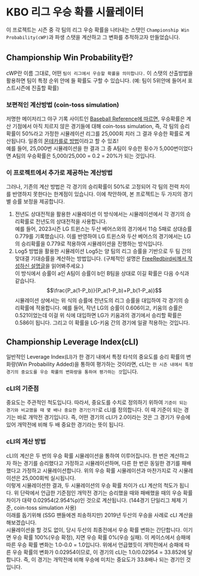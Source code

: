 

# KBO 리그 우승 확률 시뮬레이터
이 프로젝트는 시즌 중 각 팀의 리그 우승 확률을 나타내는 스탯인 `Championship Win Probability(cWP)`과 파생 스탯을 계산하고 그 변화를 추적하고자 만들었습니다.

## Championship Win Probability란?
cWP란 이름 그대로, 어떤 `팀이 리그에서 우승할 확률을 의미합니다.` 이 스탯의 산출방법을 활용하면 팀이 특정 순위 안에 들 확률도 구할 수 있습니다. (예: 팀이 5위안에 들어서 포스트시즌에 진출할 확률)

### 보편적인 계산방법 (coin-toss simulation)
저명한 메이저리그 야구 기록 사이트인 [Baseball Reference에 따르면](https://www.baseball-reference.com/about/wpa.shtml), 우승확률은 계산 기점에서 아직 치르지 않은 경기들에 대해 coin-toss simulation, 즉, 각 팀의 승리확률이 50%라고 가정한 시뮬레이션 리그를 25,000회 치러 그 결과 우승한 확률로 계산됩니다. 일종의 [몬테카를로 방법](https://ko.wikipedia.org/wiki/%EB%AA%AC%ED%85%8C%EC%B9%B4%EB%A5%BC%EB%A1%9C_%EB%B0%A9%EB%B2%95)이라고 할 수 있죠!  
예를 들어, 25,000번 시뮬레이션을 한 결과 그 중 A팀이 우승한 횟수가 5,000번이었다면 A팀의 우승확률은 5,000/25,000 = 0.2 = 20%가 되는 것입니다.

### 이 프로젝트에서 추가로 제공하는 계산방법
그러나, 기존의 계산 방법은 각 경기의 승리확률이 50%로 고정되어 각 팀의 전력 차이를 반영하지 못한다는 한계점이 있습니다. 이에 착안하여, 본 프로젝트는 두 가지의 경기별 승률 보정을 제공합니다.
1. 전년도 상대전적을 활용한 시뮬레이션
이 방식에서는 시뮬레이션에서 각 경기의 승리확률로 전년도의 상대전적을 사용합니다.  
예를 들어, 2023시즌 LG 트윈스는 두산 베어스와의 경기에서 11승 5패로 상대승률 0.779를 기록했습니다. 이를 반영하여 LG 트윈스와 두산 베어스의 경기에서는 LG의 승리확률을 0.779로 적용하여 시뮬레이션을 진행하는 방식입니다.
2. Log5 방법을 활용한 시뮬레이션
Log5는 양 팀의 리그 승률을 기반으로 두 팀 간의 맞대결 기대승률을 계산하는 방법입니다. (구체적인 설명은 [FreeRedbird씨께서 작성하신 설명글](https://birdsnest.tistory.com/347)을 읽어봐주세요.)  
이 방식에서 승률이 a인 A팀이 승률이 b인 B팀을 상대로 이길 확률은 다음 수식과 같습니다.
$$\frac{P_a(1-P_b)}{P_a(1-P_b)+P_b(1-P_a)}$$
시뮬레이션 상에서는 위 식의 승률에 전년도의 리그 승률을 대입하여 각 경기의 승리확률에 적용합니다. 예를 들어, 작년 LG의 승률이 0.606이고, 키움의 승률은 0.521이었는데 이걸 위 식에 대입하면 LG가 키움과의 경기에서 승리할 확률은 0.586이 됩니다. 그리고 이 확률을 LG-키움 간의 경기에 일괄 적용하는 것입니다.

## Championship Leverage Index(cLI)
일반적인 Leverage Index(LI)가 한 경기 내에서 특정 타석의 중요도를 승리 확률의 변화량(Win Probability Added)을 통하여 평가하는 것이라면, cLI는 `한 시즌 내에서 특정 경기의 중요도를 우승 확률의 변화량을 통하여 평가하는 것`입니다.  

### cLI의 기준점
중요도는 주관적인 척도입니다. 따라서, 중요도를 수치로 정의하기 위하여 `기준이 되는 경기와 비교했을 때 몇 배나 중요한 경기인가?`로 cLI를 정의합니다. 이 때 기준이 되는 경기는 바로 개막전 경기입니다. 즉, 어떤 경기의 cLI가 2.0이라는 것은 그 경기가 우승에 있어 개막전에 비해 두 배 중요한 경기라는 뜻이 됩니다.

### cLI의 계산 방법
cLI의 계산은 두 번의 우승 확률 시뮬레이션을 통하여 이루어집니다. 한 번은 계산하고자 하는 경기를 승리했다고 가정하고 시뮬레이션하며, 다른 한 번은 동일한 경기를 패배했다고 가정하고 시뮬레이션합니다. 위의 우승 확률 시뮬레이션과 마찬가지로 각 시뮬레이션은 25,000회씩 실시됩니다.  
이렇게 시뮬레이션한 결과, 두 시뮬레이션의 우승 확률 차이가 cLI 계산의 척도가 됩니다. 위 단락에서 언급한 기준점인 개막전 경기는 승리했을 때와 패배했을 때의 우승 확률차이가 대략 0.02954(2.954%p)인 것으로 계산됩니다. (144경기 단일리그 체제 기준, coin-toss simulation 사용)  
이래를 돕기위해 (SSG 팬들에겐 죄송하지만) 2019년 두산의 우승을 사례로 cLI 계산을 해보겠습니다.  
시뮬레이션을 할 것도 없이, 당시 두산의 최종전에서 우승 확률 변화는 간단합니다. 이기면 우승 확률 100%(우승 확정), 지면 우승 확률 0%(우승 실패). 이 케이스에서 승패에 따른 우승 확률 변화는 1.0-0.0 = 1.0입니다. 위에서 언급했듯이 개막전에서 승패에 따른 우승 확률의 변화가 0.02954이므로, 이 경기의 cLI는 1.0/0.02954 = 33.852에 달합니다. 즉, 이 경기는 개막전에 비해 우승에 미치는 중요도가 33.8배나 되는 경기인 것입니다.